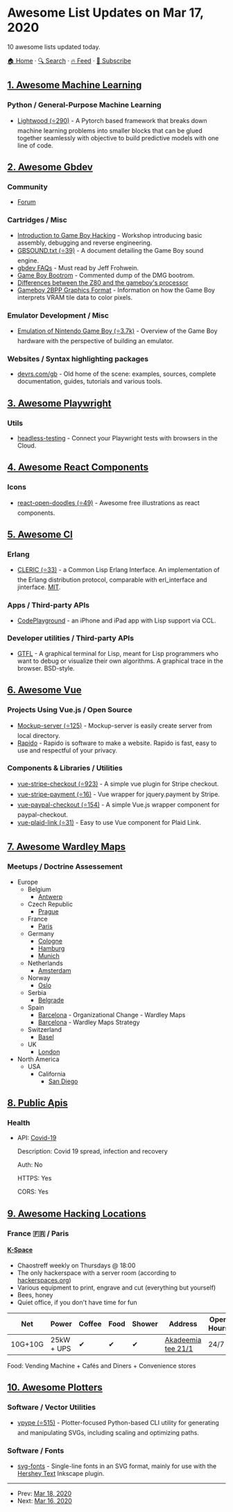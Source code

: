 # Awesome List Updates on Mar 17, 2020

10 awesome lists updated today.

[🏠 Home](/README.md) · [🔍 Search](https://test.trackawesomelist.com/search/) · [🔥 Feed](https://test.trackawesomelist.com/rss.xml) · [📮 Subscribe](https://trackawesomelist.us17.list-manage.com/subscribe?u=d2f0117aa829c83a63ec63c2f&id=36a103854c)



## [1. Awesome Machine Learning](/content/josephmisiti/awesome-machine-learning/README.md)

### Python / General-Purpose Machine Learning

*   [Lightwood (⭐290)](https://github.com/mindsdb/lightwood) - A Pytorch based framework that breaks down machine learning problems into smaller blocks that can be glued together seamlessly with objective to build predictive models with one line of code.

## [2. Awesome Gbdev](/content/gbdev/awesome-gbdev/README.md)

### Community

*   [Forum](https://gbdev.gg8.se/forums/)

### Cartridges / Misc

*   [Introduction to Game Boy Hacking](http://pepijndevos.nl/sha2017/workshop.pdf) - Workshop introducing basic assembly, debugging and reverse engineering.
*   [GBSOUND.txt (⭐39)](https://github.com/bwhitman/pushpin/blob/master/src/gbsound.txt) - A document detailing the Game Boy sound engine.
*   [gbdev FAQs](http://www.devrs.com/gb/files/faqs.html) - Must read by Jeff Frohwein.
*   [Game Boy Bootrom](http://www.neviksti.com/DMG/DMG_ROM.asm) - Commented dump of the DMG bootrom.
*   [Differences between the Z80 and the gameboy's processor](http://www.z80.info/z80gboy.txt)
*   [Gameboy 2BPP Graphics Format](http://www.huderlem.com/demos/gameboy2bpp.html) - Information on how the Game Boy interprets VRAM tile data to color pixels.

### Emulator Development / Misc

*   [Emulation of Nintendo Game Boy (⭐3.7k)](https://github.com/Baekalfen/PyBoy/blob/master/PyBoy.pdf) - Overview of the Game Boy hardware with the perspective of building an emulator.

### Websites / Syntax highlighting packages

*   [devrs.com/gb](http://devrs.com/gb) - Old home of the scene: examples, sources, complete documentation, guides, tutorials and various tools.

## [3. Awesome Playwright](/content/mxschmitt/awesome-playwright/README.md)

### Utils

*   [headless-testing](https://headlesstesting.com) - Connect your Playwright tests with browsers in the Cloud.

## [4. Awesome React Components](/content/brillout/awesome-react-components/README.md)

### Icons

*   [react-open-doodles (⭐49)](https://github.com/lunahq/react-open-doodles) - Awesome free illustrations as react components.

## [5. Awesome Cl](/content/CodyReichert/awesome-cl/README.md)

### Erlang

*   [CLERIC (⭐33)](https://github.com/flambard/CLERIC) - a Common Lisp Erlang Interface. An implementation of the Erlang distribution protocol, comparable with erl\_interface and jinterface. [MIT](https://opensource.org/licenses/MIT).

### Apps / Third-party APIs

*   [CodePlayground](https://codeplayground.app/) - an iPhone and iPad app with Lisp support via CCL.

### Developer utilities / Third-party APIs

*   [GTFL](http://www.martin-loetzsch.de/gtfl/) - A graphical terminal for Lisp, meant for Lisp programmers who want to debug or visualize their own algorithms. A graphical trace in the browser. BSD-style.

## [6. Awesome Vue](/content/vuejs/awesome-vue/README.md)

### Projects Using Vue.js / Open Source

*   [Mockup-server (⭐125)](https://github.com/joon610/mockup-server) - Mockup-server is easily create server from local directory.
*   [Rapido](https://framagit.org/InfoLibre/rapido) - Rapido is software to make a website. Rapido is fast, easy to use and respectful of your privacy.

### Components & Libraries / Utilities

*   [vue-stripe-checkout (⭐923)](https://github.com/jofftiquez/vue-stripe-checkout) - A simple vue plugin for Stripe checkout.
*   [vue-stripe-payment (⭐16)](https://github.com/samturrell/vue-stripe-payment) - Vue wrapper for jquery.payment by Stripe.
*   [vue-paypal-checkout (⭐154)](https://github.com/khoanguyen96/vue-paypal-checkout) - A simple Vue.js wrapper component for paypal-checkout.
*   [vue-plaid-link (⭐31)](https://github.com/roundupapp/vue-plaid-link) - Easy to use Vue component for Plaid Link.

## [7. Awesome Wardley Maps](/content/wardley-maps-community/awesome-wardley-maps/README.md)

### Meetups / Doctrine Assessement

*   Europe
    *   Belgium
        *   [Antwerp](https://www.meetup.com/Wardley-Mapping-In-Belgium/)
    *   Czech Republic
        *   [Prague](https://www.meetup.com/Prague-Mapping-Meetup)
    *   France
        *   [Paris](https://www.meetup.com/Strategic-Map-Meetup-Paris/)
    *   Germany
        *   [Cologne](https://www.meetup.com/New-Business-Strategies-Wardley-Maps-OODA-Loops-and-more/)
        *   [Hamburg](https://www.meetup.com/Strategic-Business-Map-Club-Hamburg/)
        *   [Munich](https://www.meetup.com/Wardley-Mapping-Community-Muenchen/)
    *   Netherlands
        *   [Amsterdam](https://www.meetup.com/nl-NL/Strategic-Mapping-Meetup-AMS/)
    *   Norway
        *   [Oslo](https://www.meetup.com/oslo-wardley-mapping)
    *   Serbia
        *   [Belgrade](https://www.meetup.com/map-meetup-belgrade/)
    *   Spain
        *   [Barcelona](https://www.meetup.com/Organizational-Change-BCN-AUS/) - Organizational Change - Wardley Maps
        *   [Barcelona](https://www.meetup.com/en-AU/wardley-maps-strategy-meetup-group-by-aktia-solutions/) - Wardley Maps Strategy
    *   Switzerland
        *   [Basel](https://www.meetup.com/de-DE/Wardley-Mapping-Group-Switzerland/)
    *   UK
        *   [London](https://www.meetup.com/Wardley-Maps-London/)
*   North America
    *   USA
        *   California
            *   [San Diego](https://www.meetup.com/San-Diego-Business-Strategy-Meetup-Group/)

## [8. Public Apis](/content/public-apis/public-apis/README.md)

### Health

- API: [Covid-19](https://covid19api.com/)

  Description: Covid 19 spread, infection and recovery

  Auth: No

  HTTPS: Yes

  CORS: Yes



## [9. Awesome Hacking Locations](/content/daviddias/awesome-hacking-locations/README.md)

### France 🇫🇷 / Paris

#### [K-Space](https://k-space.ee/)

*   Chaostreff weekly on Thursdays @ 18:00
*   The only hackerspace with a server room (according to [hackerspaces.org](https://wiki.hackerspaces.org/K-space.ee))
*   Various equipment to print, engrave and cut (everything but yourself)
*   Bees, honey
*   Quiet office, if you don't have time for fun

| Net     | Power      | Coffee | Food | Shower | Address                                                             | Open Hours |
| ------- | ---------- | ------ | ---- | ------ | ------------------------------------------------------------------- | ---------- |
| 10G+10G | 25kW + UPS | ✔      | ✔    | ✔      | [Akadeemia tee 21/1](https://what3words.com/firm.promises.dolphins) | 24/7       |

Food: Vending Machine + Cafés and Diners + Convenience stores

## [10. Awesome Plotters](/content/beardicus/awesome-plotters/README.md)

### Software / Vector Utilities

*   [vpype (⭐515)](https://github.com/abey79/vpype) - Plotter-focused Python-based CLI utility for generating and manipulating SVGs, including scaling and optimizing paths.

### Software / Fonts

*   [svg-fonts](https://gitlab.com/oskay/svg-fonts) - Single-line fonts in an SVG format, mainly for use with the [Hershey Text](https://gitlab.com/oskay/hershey-text) Inkscape plugin.

---

- Prev: [Mar 18, 2020](/content/2020/03/18/README.md)
- Next: [Mar 16, 2020](/content/2020/03/16/README.md)